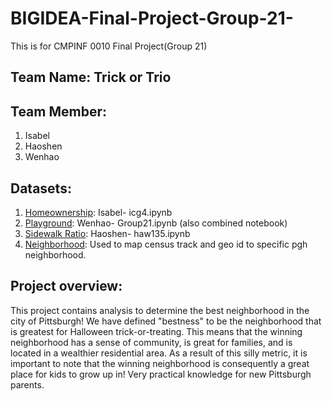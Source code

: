 # BIGIDEA-Final-Project-Group-21-
This is for CMPINF 0010 Final Project(Group 21)

## Team Name: Trick or Trio

## Team Member: 
1. Isabel
2. Haoshen
3. Wenhao

## Datasets:
1. [Homeownership](https://data.wprdc.org/dataset/allegheny-county-homewonership-and-rentals/resource/85ec763a-457e-4025-8263-112baeba0fdb): Isabel- icg4.ipynb   
2. [Playground](https://data.wprdc.org/dataset/playgrounds): Wenhao- Group21.ipynb (also combined notebook)  
3. [Sidewalk Ratio](https://data.wprdc.org/dataset/sidewalk-to-street-walkability-ratio/resource/b90ccee1-c0aa-43b9-93e2-8a25e690c393?view_id=63c08b46-28a0-4e13-84d8-27b74d96c5ed): Haoshen- haw135.ipynb    
4. [Neighborhood](https://data.wprdc.org/dataset/neighborhoods2): Used to map census track and geo id to specific pgh neighborhood.  
  
## Project overview:  
This project contains analysis to determine the best neighborhood in the city of Pittsburgh! We have defined "bestness" to be the neighborhood that is greatest for Halloween trick-or-treating. This means that the winning neighborhood has a sense of community, is great for families, and is located in a wealthier residential area. As a result of this silly metric, it is important to note that the winning neighborhood is consequently a great place for kids to grow up in! Very practical knowledge for new Pittsburgh parents.

